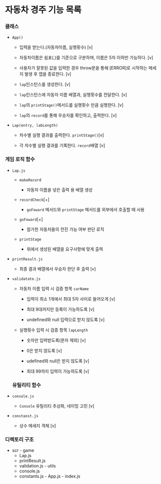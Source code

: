 # 자동차 경주 기능 목록

### 클래스

- `App()`

  - 입력을 받는다.(자동차이름, 실행횟수) [v]

  - 자동차이름은 쉼표(,)를 기준으로 구분하며, 이름은 5자 이하만 가능하다. [v]

  - 사용자가 잘못된 값을 입력한 경우 throw문을 통해 [ERROR]로 시작하는 메세지 발생 후 앱을 종료한다. [v]

  - `lap`인스턴스를 생성한다. [v]

  - `lap`인스턴스에 자동차 이름 배열과, 실행횟수를 전달한다. [v]

  - `lap`의 `printStage()`메서드를 실행횟수 만큼 실행한다. [v]

  - `lap`의 `record`를 통해 우승자를 확인하고, 출력한다. [v]

- `Lap(entry, labLength)`

  - 차수별 실행 결과를 출력한다. `printStage()`[v]

  - 각 차수별 실행 결과를 기록한다. `record`배열 [v]

### 게임 로직 함수

- `Lap.js`

  - `makeRecord` 

    - 자동차 이름을 넣은 출력 용 배열 생성 

  - `recordCheck`[+]

    - `goFoward` 메서드와 `printStage` 메서드를 외부에서 호출할 때 사용 

  - `goFoward`[+]

    - 참가한 자동차들의 전진 가능 여부 판단 로직

  - `printStage`

    - 위에서 생성된 배열을 요구사항에 맞게 출력

- `printResult.js`

  - 최종 결과 배열에서 우승자 판단 후 출력 [v]

- `validatate.js`

  - 자동차 이름 입력 시 검증 항목 `carName`

    - 입력이 최소 1개에서 최대 5자 사이로 들어오게 [v]

    - 최대 9대까지만 등록이 가능하도록 [v]

    - undefined와 null 입력으로 받지 않도록 [v]

  - 실행횟수 입력 시 검증 항목 `lapLength`

    - 숫자만 입력받도록(문자 제외) [v]

    - 0은 받지 않도록 [v]

    - udefined와 null은 받지 않도록 [v]

    - 최대 99까지 입력이 가능하도록 [v]

  ### 유틸리티 함수

- `console.js`

    - `Console` 유틸리티 추상화, 네이밍 고민 [v]

- `constanst.js`

    - 상수 메세지 객체 [v]

 ### 디렉토리 구조

   - scr
    - game
      - Lap.js
      - printResult.js
      - validation.js
    - utils
      - console.js
      - constants.js
    - App.js
    - index.js
